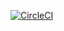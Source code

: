 [![CircleCI](https://circleci.com/gh/sikemausa/jetfuel/tree/staging.svg?style=svg)](https://circleci.com/gh/sikemausa/jetfuel/tree/staging)
